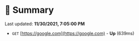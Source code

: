 # 📖 Summary
Last updated: **11/30/2021, 7:05:00 PM**

- `GET` [https://google.com](https://google.com) - **Up** (639ms)
